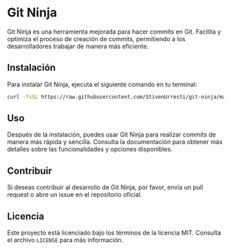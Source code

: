 # Git Ninja

Git Ninja es una herramienta mejorada para hacer commits en Git. Facilita y optimiza el proceso de creación de commits, permitiendo a los desarrolladores trabajar de manera más eficiente.

## Instalación

Para instalar Git Ninja, ejecuta el siguiente comando en tu terminal:

```sh
curl -fsSL https://raw.githubusercontent.com/StivenUrresti/git-ninja/master/install.sh | bash
```

## Uso

Después de la instalación, puedes usar Git Ninja para realizar commits de manera más rápida y sencilla. Consulta la documentación para obtener más detalles sobre las funcionalidades y opciones disponibles.

## Contribuir

Si deseas contribuir al desarrollo de Git Ninja, por favor, envía un pull request o abre un issue en el repositorio oficial.

## Licencia

Este proyecto está licenciado bajo los términos de la licencia MIT. Consulta el archivo `LICENSE` para más información.
